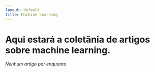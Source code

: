 ```yaml
---
layout: default
title: Machine Learning
---
```


# Aqui estará a coletânia de artigos sobre machine learning.

_Nenhum artigo por enquanto_
